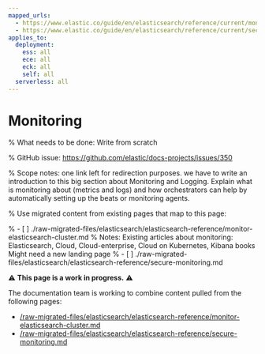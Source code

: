 ```yaml
---
mapped_urls:
  - https://www.elastic.co/guide/en/elasticsearch/reference/current/monitor-elasticsearch-cluster.html
  - https://www.elastic.co/guide/en/elasticsearch/reference/current/secure-monitoring.html
applies_to:
  deployment:
    ess: all
    ece: all
    eck: all
    self: all
  serverless: all
---
```


# Monitoring

% What needs to be done: Write from scratch

% GitHub issue: https://github.com/elastic/docs-projects/issues/350

% Scope notes: one link left for redirection purposes. we have to write an introduction to this big section about Monitoring and Logging. Explain what is monitoring about (metrics and logs) and how orchestrators can help by automatically setting up the beats or monitoring agents.

% Use migrated content from existing pages that map to this page:

% - [ ] ./raw-migrated-files/elasticsearch/elasticsearch-reference/monitor-elasticsearch-cluster.md
%      Notes: Existing articles about monitoring: Elasticsearch, Cloud, Cloud-enterprise, Cloud on Kubernetes, Kibana books Might need a new landing page
% - [ ] ./raw-migrated-files/elasticsearch/elasticsearch-reference/secure-monitoring.md

⚠️ **This page is a work in progress.** ⚠️

The documentation team is working to combine content pulled from the following pages:

* [/raw-migrated-files/elasticsearch/elasticsearch-reference/monitor-elasticsearch-cluster.md](/raw-migrated-files/elasticsearch/elasticsearch-reference/monitor-elasticsearch-cluster.md)
* [/raw-migrated-files/elasticsearch/elasticsearch-reference/secure-monitoring.md](/raw-migrated-files/elasticsearch/elasticsearch-reference/secure-monitoring.md)